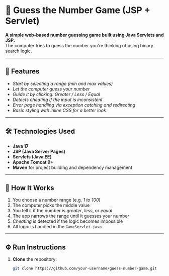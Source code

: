 # 🎯 Guess the Number Game (JSP + Servlet)

**A simple web-based number guessing game built using Java Servlets and JSP.**  
The computer tries to guess the number you're thinking of using binary search logic.

---

## 🚀 Features

- *Start by selecting a range (min and max values)*
- *Let the computer guess your number*
- *Guide it by clicking: Greater / Less / Equal*
- *Detects cheating if the input is inconsistent*
- *Error page handling via exception catching and redirecting*
- *Basic styling with inline CSS for a better look*


---

## 🛠️ Technologies Used

- **Java 17**
- **JSP (Java Server Pages)**
- **Servlets (Java EE)**
- **Apache Tomcat 9+**
- **Maven** for project building and dependency management

---

## 🔧 How It Works

1. You choose a number range (e.g. *1 to 100*)
2. The computer picks the middle value
3. You tell it if the number is *greater*, *less*, or *equal*
4. The app narrows the range until it guesses your number
5. *Cheating* is detected if the logic becomes impossible
6. All logic is handled in the `GameServlet.java`

---

## ⚙️ Run Instructions

1. **Clone** the repository:
   ```bash
   git clone https://github.com/your-username/guess-number-game.git
